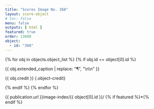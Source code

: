 ```yaml
---
title: "Scores Image No. 368"
layout: score-object
# toc: false
menu: false
outputs: [ html ]
featured: true
order: 13680
object:
  - id: "368"
---
```


{% for obj in objects.object_list %}
{% if obj.id == object[0].id %}

{{ obj.extended_caption | replace: "¶", "\n\n" }}

{{ obj.credit }} {.object-credit}

{% endif %}
{% endfor %}

<div class="object-credit object-url is-print-only">

{{ publication.url }}image-index/{{ object[0].id }}/ {% if featured %}*{% endif %}

</div>
